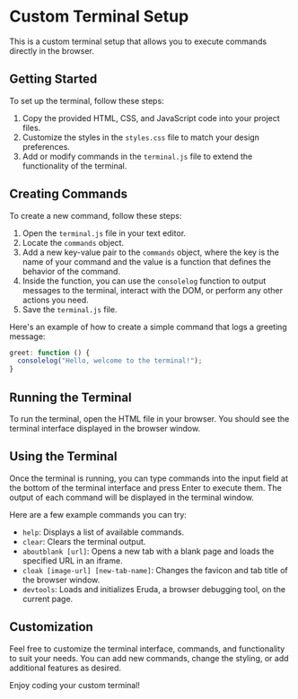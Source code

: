 # Custom Terminal Setup

This is a custom terminal setup that allows you to execute commands directly in the browser.

## Getting Started

To set up the terminal, follow these steps:

1. Copy the provided HTML, CSS, and JavaScript code into your project files.
2. Customize the styles in the `styles.css` file to match your design preferences.
3. Add or modify commands in the `terminal.js` file to extend the functionality of the terminal.

## Creating Commands

To create a new command, follow these steps:

1. Open the `terminal.js` file in your text editor.
2. Locate the `commands` object.
3. Add a new key-value pair to the `commands` object, where the key is the name of your command and the value is a function that defines the behavior of the command.
4. Inside the function, you can use the `consolelog` function to output messages to the terminal, interact with the DOM, or perform any other actions you need.
5. Save the `terminal.js` file.

Here's an example of how to create a simple command that logs a greeting message:
```javascript
greet: function () {
  consolelog("Hello, welcome to the terminal!");
}
```
## Running the Terminal

To run the terminal, open the HTML file in your browser. You should see the terminal interface displayed in the browser window.

## Using the Terminal

Once the terminal is running, you can type commands into the input field at the bottom of the terminal interface and press Enter to execute them. The output of each command will be displayed in the terminal window.

Here are a few example commands you can try:

- `help`: Displays a list of available commands.
- `clear`: Clears the terminal output.
- `aboutblank [url]`: Opens a new tab with a blank page and loads the specified URL in an iframe.
- `cloak [image-url] [new-tab-name]`: Changes the favicon and tab title of the browser window.
- `devtools`: Loads and initializes Eruda, a browser debugging tool, on the current page.

## Customization

Feel free to customize the terminal interface, commands, and functionality to suit your needs. You can add new commands, change the styling, or add additional features as desired.

Enjoy coding your custom terminal!


